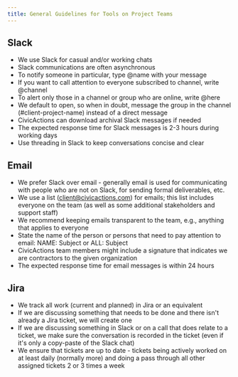 ```yaml
---
title: General Guidelines for Tools on Project Teams
---
```


## Slack

-   We use Slack for casual and/or working chats
-   Slack communications are often asynchronous
-   To notify someone in particular, type @name with your message
-   If you want to call attention to everyone subscribed to channel, write @channel
-   To alert only those in a channel or group who are online, write @here
-   We default to open, so when in doubt, message the group in the channel (#client-project-name) instead of a direct message
-   CivicActions can download archival Slack messages if needed
-   The expected response time for Slack messages is 2-3 hours during working days
-   Use threading in Slack to keep conversations concise and clear

## Email

-   We prefer Slack over email - generally email is used for communicating with people who are not on Slack, for sending formal deliverables, etc.
-   We use a list (client@civicactions.com) for emails; this list includes everyone on the team (as well as some additional stakeholders and support staff)
-   We recommend keeping emails transparent to the team, e.g., anything that applies to everyone
-   State the name of the person or persons that need to pay attention to email: NAME: Subject or ALL: Subject
-   CivicActions team members might include a signature that indicates we are contractors to the given organization
-   The expected response time for email messages is within 24 hours

## Jira

-   We track all work (current and planned) in Jira or an equivalent
-   If we are discussing something that needs to be done and there isn't already a Jira ticket, we will create one
-   If we are discussing something in Slack or on a call that does relate to a ticket, we make sure the conversation is recorded in the ticket (even if it's only a copy-paste of the Slack chat)
-   We ensure that tickets are up to date - tickets being actively worked on at least daily (normally more) and doing a pass through all other assigned tickets 2 or 3 times a week
